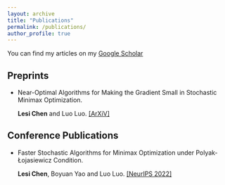 ```yaml
---
layout: archive
title: "Publications"
permalink: /publications/
author_profile: true
---
```


You can find my articles on my [Google Scholar](https://scholar.google.com/citations?user=ynGzhugAAAAJ&hl=en&oi=ao)

## Preprints

* Near-Optimal Algorithms for Making the Gradient Small in Stochastic Minimax Optimization. 
 
  **Lesi Chen** and Luo Luo. [[ArXiV]](https://arxiv.org/abs/2208.05925) 
  
  
 
  


## Conference Publications
* Faster Stochastic Algorithms for Minimax Optimization under Polyak-Łojasiewicz Condition.

  **Lesi Chen**, Boyuan Yao and Luo Luo. [[NeurIPS 2022]](https://luoluo-sds.github.io/paper/NIPS2022a.pdf) 
  
  

  
  
  
